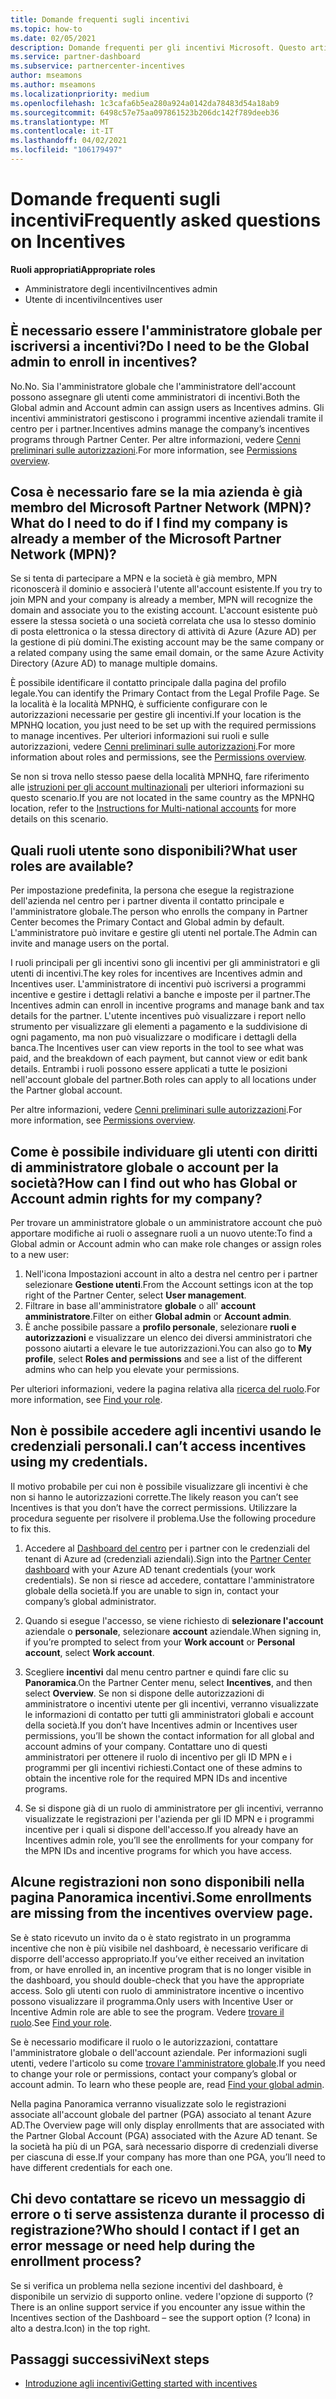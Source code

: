 ```yaml
---
title: Domande frequenti sugli incentivi
ms.topic: how-to
ms.date: 02/05/2021
description: Domande frequenti per gli incentivi Microsoft. Questo articolo include domande sui ruoli utente, su come eseguire la registrazione o sulle operazioni da eseguire per i messaggi di errore.
ms.service: partner-dashboard
ms.subservice: partnercenter-incentives
author: mseamons
ms.author: mseamons
ms.localizationpriority: medium
ms.openlocfilehash: 1c3cafa6b5ea280a924a0142da78483d54a18ab9
ms.sourcegitcommit: 6498c57e75aa097861523b206dc142f789deeb36
ms.translationtype: MT
ms.contentlocale: it-IT
ms.lasthandoff: 04/02/2021
ms.locfileid: "106179497"
---
```

# <a name="frequently-asked-questions-on-incentives"></a><span data-ttu-id="341e5-104">Domande frequenti sugli incentivi</span><span class="sxs-lookup"><span data-stu-id="341e5-104">Frequently asked questions on Incentives</span></span>

<span data-ttu-id="341e5-105">**Ruoli appropriati**</span><span class="sxs-lookup"><span data-stu-id="341e5-105">**Appropriate roles**</span></span>

- <span data-ttu-id="341e5-106">Amministratore degli incentivi</span><span class="sxs-lookup"><span data-stu-id="341e5-106">Incentives admin</span></span>
- <span data-ttu-id="341e5-107">Utente di incentivi</span><span class="sxs-lookup"><span data-stu-id="341e5-107">Incentives user</span></span>

## <a name="do-i-need-to-be-the-global-admin-to-enroll-in-incentives"></a><span data-ttu-id="341e5-108">È necessario essere l'amministratore globale per iscriversi a incentivi?</span><span class="sxs-lookup"><span data-stu-id="341e5-108">Do I need to be the Global admin to enroll in incentives?</span></span>

<span data-ttu-id="341e5-109">No.</span><span class="sxs-lookup"><span data-stu-id="341e5-109">No.</span></span> <span data-ttu-id="341e5-110">Sia l'amministratore globale che l'amministratore dell'account possono assegnare gli utenti come amministratori di incentivi.</span><span class="sxs-lookup"><span data-stu-id="341e5-110">Both the Global admin and Account admin can assign users as Incentives admins.</span></span> <span data-ttu-id="341e5-111">Gli incentivi amministratori gestiscono i programmi incentive aziendali tramite il centro per i partner.</span><span class="sxs-lookup"><span data-stu-id="341e5-111">Incentives admins manage the company’s incentives programs through Partner Center.</span></span> <span data-ttu-id="341e5-112">Per altre informazioni, vedere [Cenni preliminari sulle autorizzazioni](permissions-overview.md).</span><span class="sxs-lookup"><span data-stu-id="341e5-112">For more information, see [Permissions overview](permissions-overview.md).</span></span>

## <a name="what-do-i-need-to-do-if-i-find-my-company-is-already-a-member-of-the-microsoft-partner-network-mpn"></a><span data-ttu-id="341e5-113">Cosa è necessario fare se la mia azienda è già membro del Microsoft Partner Network (MPN)?</span><span class="sxs-lookup"><span data-stu-id="341e5-113">What do I need to do if I find my company is already a member of the Microsoft Partner Network (MPN)?</span></span>

<span data-ttu-id="341e5-114">Se si tenta di partecipare a MPN e la società è già membro, MPN riconoscerà il dominio e associerà l'utente all'account esistente.</span><span class="sxs-lookup"><span data-stu-id="341e5-114">If you try to join MPN and your company is already a member, MPN will recognize the domain and associate you to the existing account.</span></span> <span data-ttu-id="341e5-115">L'account esistente può essere la stessa società o una società correlata che usa lo stesso dominio di posta elettronica o la stessa directory di attività di Azure (Azure AD) per la gestione di più domini.</span><span class="sxs-lookup"><span data-stu-id="341e5-115">The existing account may be the same company or a related company using the same email domain, or the same Azure Activity Directory (Azure AD) to manage multiple domains.</span></span>

<span data-ttu-id="341e5-116">È possibile identificare il contatto principale dalla pagina del profilo legale.</span><span class="sxs-lookup"><span data-stu-id="341e5-116">You can identify the Primary Contact from the Legal Profile Page.</span></span> <span data-ttu-id="341e5-117">Se la località è la località MPNHQ, è sufficiente configurare con le autorizzazioni necessarie per gestire gli incentivi.</span><span class="sxs-lookup"><span data-stu-id="341e5-117">If your location is the MPNHQ location, you just need to be set up with the required permissions to manage incentives.</span></span> <span data-ttu-id="341e5-118">Per ulteriori informazioni sui ruoli e sulle autorizzazioni, vedere [Cenni preliminari sulle autorizzazioni](permissions-overview.md).</span><span class="sxs-lookup"><span data-stu-id="341e5-118">For more information about roles and permissions, see the [Permissions overview](permissions-overview.md).</span></span>

<span data-ttu-id="341e5-119">Se non si trova nello stesso paese della località MPNHQ, fare riferimento alle [istruzioni per gli account multinazionali](https://support.microsoft.com/help/4515619/special-considerations-for-multi-national-partners-joining-the-microso) per ulteriori informazioni su questo scenario.</span><span class="sxs-lookup"><span data-stu-id="341e5-119">If you are not located in the same country as the MPNHQ location, refer to the [Instructions for Multi-national accounts](https://support.microsoft.com/help/4515619/special-considerations-for-multi-national-partners-joining-the-microso) for more details on this scenario.</span></span>

## <a name="what-user-roles-are-available"></a><span data-ttu-id="341e5-120">Quali ruoli utente sono disponibili?</span><span class="sxs-lookup"><span data-stu-id="341e5-120">What user roles are available?</span></span>

<span data-ttu-id="341e5-121">Per impostazione predefinita, la persona che esegue la registrazione dell'azienda nel centro per i partner diventa il contatto principale e l'amministratore globale.</span><span class="sxs-lookup"><span data-stu-id="341e5-121">The person who enrolls the company in Partner Center becomes the Primary Contact and Global admin by default.</span></span> <span data-ttu-id="341e5-122">L'amministratore può invitare e gestire gli utenti nel portale.</span><span class="sxs-lookup"><span data-stu-id="341e5-122">The Admin can invite and manage users on the portal.</span></span>

<span data-ttu-id="341e5-123">I ruoli principali per gli incentivi sono gli incentivi per gli amministratori e gli utenti di incentivi.</span><span class="sxs-lookup"><span data-stu-id="341e5-123">The key roles for incentives are Incentives admin and Incentives user.</span></span> <span data-ttu-id="341e5-124">L'amministratore di incentivi può iscriversi a programmi incentive e gestire i dettagli relativi a banche e imposte per il partner.</span><span class="sxs-lookup"><span data-stu-id="341e5-124">The Incentives admin can enroll in incentive programs and manage bank and tax details for the partner.</span></span> <span data-ttu-id="341e5-125">L'utente incentives può visualizzare i report nello strumento per visualizzare gli elementi a pagamento e la suddivisione di ogni pagamento, ma non può visualizzare o modificare i dettagli della banca.</span><span class="sxs-lookup"><span data-stu-id="341e5-125">The Incentives user can view reports in the tool to see what was paid, and the breakdown of each payment, but cannot view or edit bank details.</span></span> <span data-ttu-id="341e5-126">Entrambi i ruoli possono essere applicati a tutte le posizioni nell'account globale del partner.</span><span class="sxs-lookup"><span data-stu-id="341e5-126">Both roles can apply to all locations under the Partner global account.</span></span>

<span data-ttu-id="341e5-127">Per altre informazioni, vedere [Cenni preliminari sulle autorizzazioni](permissions-overview.md).</span><span class="sxs-lookup"><span data-stu-id="341e5-127">For more information, see [Permissions overview](permissions-overview.md).</span></span>

## <a name="how-can-i-find-out-who-has-global-or-account-admin-rights-for-my-company"></a><span data-ttu-id="341e5-128">Come è possibile individuare gli utenti con diritti di amministratore globale o account per la società?</span><span class="sxs-lookup"><span data-stu-id="341e5-128">How can I find out who has Global or Account admin rights for my company?</span></span>

<span data-ttu-id="341e5-129">Per trovare un amministratore globale o un amministratore account che può apportare modifiche ai ruoli o assegnare ruoli a un nuovo utente:</span><span class="sxs-lookup"><span data-stu-id="341e5-129">To find a Global admin or Account admin who can make role changes or assign roles to a new user:</span></span>

1. <span data-ttu-id="341e5-130">Nell'icona Impostazioni account in alto a destra nel centro per i partner selezionare **Gestione utenti**.</span><span class="sxs-lookup"><span data-stu-id="341e5-130">From the Account settings icon at the top right of the Partner Center, select **User management**.</span></span>
2. <span data-ttu-id="341e5-131">Filtrare in base all'amministratore **globale** o all' **account amministratore**.</span><span class="sxs-lookup"><span data-stu-id="341e5-131">Filter on either **Global admin** or **Account admin**.</span></span>
3. <span data-ttu-id="341e5-132">È anche possibile passare a **profilo personale**, selezionare **ruoli e autorizzazioni** e visualizzare un elenco dei diversi amministratori che possono aiutarti a elevare le tue autorizzazioni.</span><span class="sxs-lookup"><span data-stu-id="341e5-132">You can also go to **My profile**, select **Roles and permissions** and see a list of the different admins who can help you elevate your permissions.</span></span>
 
<span data-ttu-id="341e5-133">Per ulteriori informazioni, vedere la pagina relativa alla [ricerca del ruolo](find-your-role.md).</span><span class="sxs-lookup"><span data-stu-id="341e5-133">For more information, see [Find your role](find-your-role.md).</span></span>  

## <a name="i-cant-access-incentives-using-my-credentials"></a><span data-ttu-id="341e5-134">Non è possibile accedere agli incentivi usando le credenziali personali.</span><span class="sxs-lookup"><span data-stu-id="341e5-134">I can’t access incentives using my credentials.</span></span>

<span data-ttu-id="341e5-135">Il motivo probabile per cui non è possibile visualizzare gli incentivi è che non si hanno le autorizzazioni corrette.</span><span class="sxs-lookup"><span data-stu-id="341e5-135">The likely reason you can’t see Incentives is that you don’t have the correct permissions.</span></span> <span data-ttu-id="341e5-136">Utilizzare la procedura seguente per risolvere il problema.</span><span class="sxs-lookup"><span data-stu-id="341e5-136">Use the following procedure to fix this.</span></span>

1. <span data-ttu-id="341e5-137">Accedere al [Dashboard del centro](https://partner.microsoft.com/dashboard/) per i partner con le credenziali del tenant di Azure ad (credenziali aziendali).</span><span class="sxs-lookup"><span data-stu-id="341e5-137">Sign into the [Partner Center dashboard](https://partner.microsoft.com/dashboard/) with your Azure AD tenant credentials (your work credentials).</span></span> <span data-ttu-id="341e5-138">Se non si riesce ad accedere, contattare l'amministratore globale della società.</span><span class="sxs-lookup"><span data-stu-id="341e5-138">If you are unable to  sign in, contact your company’s global administrator.</span></span>

2. <span data-ttu-id="341e5-139">Quando si esegue l'accesso, se viene richiesto di **selezionare l'account** aziendale o **personale**, selezionare **account** aziendale.</span><span class="sxs-lookup"><span data-stu-id="341e5-139">When signing in, if you’re prompted to select from your **Work account** or **Personal account**, select **Work account**.</span></span>

3. <span data-ttu-id="341e5-140">Scegliere **incentivi** dal menu centro partner e quindi fare clic su **Panoramica**.</span><span class="sxs-lookup"><span data-stu-id="341e5-140">On the Partner Center menu, select **Incentives**, and then select **Overview**.</span></span> <span data-ttu-id="341e5-141">Se non si dispone delle autorizzazioni di amministratore o incentivi utente per gli incentivi, verranno visualizzate le informazioni di contatto per tutti gli amministratori globali e account della società.</span><span class="sxs-lookup"><span data-stu-id="341e5-141">If you don’t have Incentives admin or Incentives user permissions,  you’ll be shown the contact information for all global and account admins of your company.</span></span> <span data-ttu-id="341e5-142">Contattare uno di questi amministratori per ottenere il ruolo di incentivo per gli ID MPN e i programmi per gli incentivi richiesti.</span><span class="sxs-lookup"><span data-stu-id="341e5-142">Contact one of these admins to obtain the incentive role for the required MPN IDs and incentive programs.</span></span>

4. <span data-ttu-id="341e5-143">Se si dispone già di un ruolo di amministratore per gli incentivi, verranno visualizzate le registrazioni per l'azienda per gli ID MPN e i programmi incentive per i quali si dispone dell'accesso.</span><span class="sxs-lookup"><span data-stu-id="341e5-143">If you already have an Incentives admin role, you’ll see the enrollments for your company for the MPN IDs and incentive programs for which you have access.</span></span>

## <a name="some-enrollments-are-missing-from-the-incentives-overview-page"></a><span data-ttu-id="341e5-144">Alcune registrazioni non sono disponibili nella pagina Panoramica incentivi.</span><span class="sxs-lookup"><span data-stu-id="341e5-144">Some enrollments are missing from the incentives overview page.</span></span>

<span data-ttu-id="341e5-145">Se è stato ricevuto un invito da o è stato registrato in un programma incentive che non è più visibile nel dashboard, è necessario verificare di disporre dell'accesso appropriato.</span><span class="sxs-lookup"><span data-stu-id="341e5-145">If you’ve either received an invitation from, or have enrolled in, an incentive program that is no longer visible in the dashboard, you should double-check that you have the appropriate access.</span></span> <span data-ttu-id="341e5-146">Solo gli utenti con ruolo di amministratore incentive o incentivo possono visualizzare il programma.</span><span class="sxs-lookup"><span data-stu-id="341e5-146">Only users with Incentive User or Incentive Admin role are able to see the program.</span></span> <span data-ttu-id="341e5-147">Vedere [trovare il ruolo](./find-your-role.md).</span><span class="sxs-lookup"><span data-stu-id="341e5-147">See [Find your role](./find-your-role.md).</span></span>

<span data-ttu-id="341e5-148">Se è necessario modificare il ruolo o le autorizzazioni, contattare l'amministratore globale o dell'account aziendale. Per informazioni sugli utenti, vedere l'articolo su come [trovare l'amministratore globale](./find-your-role.md#find-your-global-admin).</span><span class="sxs-lookup"><span data-stu-id="341e5-148">If you need to change your role or permissions, contact your company’s global or account admin. To learn who these people are, read [Find your global admin](./find-your-role.md#find-your-global-admin).</span></span>

<span data-ttu-id="341e5-149">Nella pagina Panoramica verranno visualizzate solo le registrazioni associate all'account globale del partner (PGA) associato al tenant Azure AD.</span><span class="sxs-lookup"><span data-stu-id="341e5-149">The Overview page will only display enrollments that are associated with the Partner Global Account (PGA) associated with the Azure AD tenant.</span></span> <span data-ttu-id="341e5-150">Se la società ha più di un PGA, sarà necessario disporre di credenziali diverse per ciascuna di esse.</span><span class="sxs-lookup"><span data-stu-id="341e5-150">If your company has more than one PGA, you’ll need to have different credentials for each one.</span></span>

## <a name="who-should-i-contact-if-i-get-an-error-message-or-need-help-during-the-enrollment-process"></a><span data-ttu-id="341e5-151">Chi devo contattare se ricevo un messaggio di errore o ti serve assistenza durante il processo di registrazione?</span><span class="sxs-lookup"><span data-stu-id="341e5-151">Who should I contact if I get an error message or need help during the enrollment process?</span></span>

<span data-ttu-id="341e5-152">Se si verifica un problema nella sezione incentivi del dashboard, è disponibile un servizio di supporto online. vedere l'opzione di supporto (?</span><span class="sxs-lookup"><span data-stu-id="341e5-152">There is an online support service if you encounter any issue within the Incentives section of the Dashboard – see the support option (?</span></span> <span data-ttu-id="341e5-153">Icona) in alto a destra.</span><span class="sxs-lookup"><span data-stu-id="341e5-153">Icon) in the top right.</span></span>

## <a name="next-steps"></a><span data-ttu-id="341e5-154">Passaggi successivi</span><span class="sxs-lookup"><span data-stu-id="341e5-154">Next steps</span></span>

- [<span data-ttu-id="341e5-155">Introduzione agli incentivi</span><span class="sxs-lookup"><span data-stu-id="341e5-155">Getting started with incentives</span></span>](incentives-get-started-intro.md)